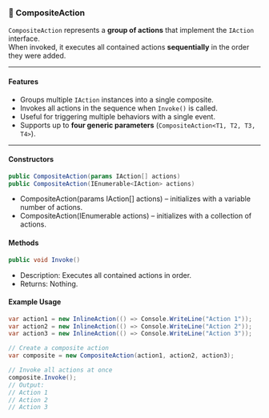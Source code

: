 ### 🧩 CompositeAction

`CompositeAction` represents a **group of actions** that implement the `IAction` interface.  
When invoked, it executes all contained actions **sequentially** in the order they were added.

---

#### Features

- Groups multiple `IAction` instances into a single composite.
- Invokes all actions in the sequence when `Invoke()` is called.
- Useful for triggering multiple behaviors with a single event.
- Supports up to **four generic parameters** (`CompositeAction<T1, T2, T3, T4>`).

---

#### Constructors

```csharp
public CompositeAction(params IAction[] actions)
public CompositeAction(IEnumerable<IAction> actions)
```
- CompositeAction(params IAction[] actions) – initializes with a variable number of actions.
- CompositeAction(IEnumerable<IAction> actions) – initializes with a collection of actions.

#### Methods
```csharp
public void Invoke()
```
- Description: Executes all contained actions in order.
- Returns: Nothing.

#### Example Usage
```csharp
var action1 = new InlineAction(() => Console.WriteLine("Action 1"));
var action2 = new InlineAction(() => Console.WriteLine("Action 2"));
var action3 = new InlineAction(() => Console.WriteLine("Action 3"));

// Create a composite action
var composite = new CompositeAction(action1, action2, action3);

// Invoke all actions at once
composite.Invoke();
// Output:
// Action 1
// Action 2
// Action 3
```